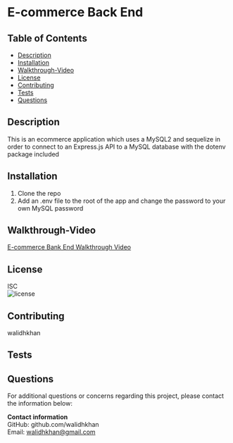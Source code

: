 
# E-commerce Back End

## Table of Contents
- [Description](#Description)
- [Installation](#Installation)
- [Walkthrough-Video](#Walkthrough-Video)
- [License](#License)
- [Contributing](#Contributing)
- [Tests](#Tests)
- [Questions](#Questions)

<div id='Desciption'/>

## Description
This is an ecommerce application which uses a MySQL2 and sequelize in order to connect to an Express.js API to a MySQL database with the dotenv package included 

<div id='Installation'/>

## Installation
1) Clone the repo 
2) Add an .env file to the root of the app and change the password to your own MySQL password

<div id='Walkthrough-Video'/>

## Walkthrough-Video
[E-commerce Bank End Walkthrough Video](https://youtu.be/DyvSZueqO5o)

<div id='License'/>

## License       
ISC  
![license](https://img.shields.io/badge/license-ISC-green.svg)

<div id='Contributing'/>

## Contributing
walidhkhan 

<div id='Tests'/>

## Tests


<div id='Questions'/>

## Questions
For additional questions or concerns regarding this project, please contact the information below:

**Contact information**  
GitHub: github.com/walidhkhan  
Email: walidhkhan@gmail.com
